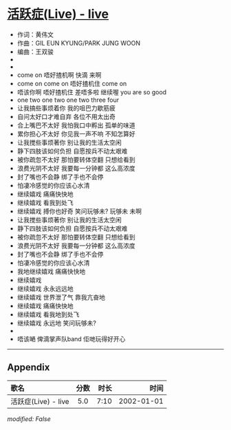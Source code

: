 # [活跃症(Live) - live](https://music.163.com/song?id=67217)

* 作词：黄伟文
* 作曲：GIL EUN KYUNG/PARK JUNG WOON
* 编曲：王双骏
*
*
* come on 唔好揸机啊 快滴 来啊
* come on come on 唔好揸机住 come on
* 唔该你啊 唔好揸机住 差唔多啦 继续喔 you are so good
* one two one two one two three four
* 让我搞些事烦着你 我的咀巴力歇筋疲
* 自问太好口才难自弃 各位不用太出奇
* 合上嘴巴不太好 我怕我口中孵出 孤单的味道
* 累你担心不太好 你见我一声不响 不知怎算好
* 让我搅些事烦著你 别让我的生活太空闲
* 静下四肢该如何负担 自愿按兵不动太艰难
* 被你疏忽不太好 那怕要转体空翻 只想给看到
* 浪费光阴不太好 我要每一分钟都 这么高浓度
* 封了嘴也不会静 绑了手也不会停
* 怕凄冷感觉的你应该心水清
* 继续嬉戏 痛痛快快地
* 继续嬉戏 看我到处飞
* 继续嬉戏 搏你也好奇 笑问玩够未? 玩够未 未啊
* 让我搅些事烦著你 别让我的生活太空闲
* 静下四肢该如何负担 自愿按兵不动太艰难
* 被你疏忽不太好 那怕要转体空翻 只想给看到
* 浪费光阴不太好 我要每一分钟都 这么高浓度
* 封了嘴也不会静 绑了手也不会停
* 怕凄冷感觉的你应该心水清
* 我地继续嬉戏 痛痛快快地
* 继续嬉戏
* 继续嬉戏 永永远远地
* 继续嬉戏 世界泄了气 靠我亢奋地
* 继续嬉戏 痛痛快快地
* 继续嬉戏 看我地到处飞
* 继续嬉戏 永远地 笑问玩够未?
* 
* 唔该嗮 俾滴掌声队band 佢哋玩得好开心


---

## Appendix

|歌名|分数|时长|时间|
|:---|:---:|---:|---:|
|活跃症(Live) - live|5.0|7:10|2002-01-01

*modified: False*